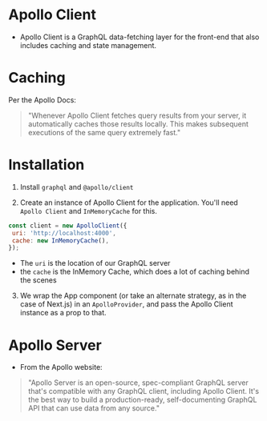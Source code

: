 # Apollo Client

- Apollo Client is a GraphQL data-fetching layer for the front-end that also includes caching and state management.

# Caching

Per the Apollo Docs:

> "Whenever Apollo Client fetches query results from your server, it automatically caches those results locally. 
> This makes subsequent executions of the same query extremely fast."


# Installation

1) Install `graphql` and `@apollo/client`

2) Create an instance of Apollo Client for the application. You'll need `Apollo Client` and `InMemoryCache` for this.

```javascript
const client = new ApolloClient({
 uri: 'http://localhost:4000',
 cache: new InMemoryCache(),
});
```
- The `uri` is the location of our GraphQL server
- the `cache` is the InMemory Cache, which does a lot of caching behind the scenes


3) We wrap the App component (or take an alternate strategy, as in the case of Next.js) in an `ApolloProvider`, 
   and pass the Apollo Client instance as a prop to that.

# Apollo Server

- From the Apollo website:

> "Apollo Server is an open-source, spec-compliant GraphQL server that's compatible with any GraphQL client, including Apollo Client. It's the best way to build a production-ready, self-documenting GraphQL API that can use data from any source."

